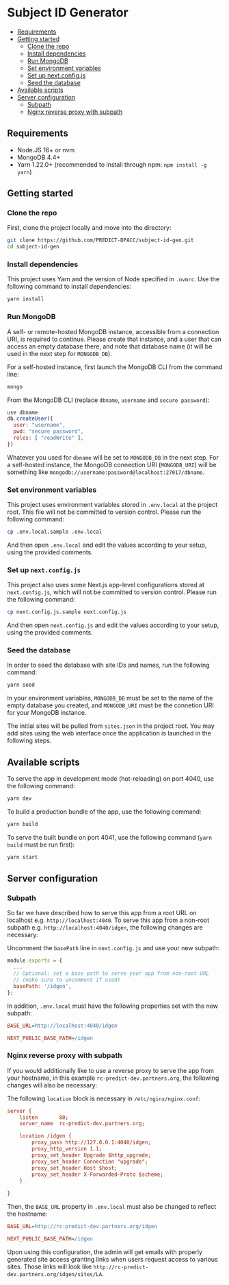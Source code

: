 # Subject ID Generator

   * [Requirements](#requirements)
   * [Getting started](#getting-started)
      * [Clone the repo](#clone-the-repo)
      * [Install dependencies](#install-dependencies)
      * [Run MongoDB](#run-mongodb)
      * [Set environment variables](#set-environment-variables)
      * [Set up next.config.js](#set-up-nextconfigjs)
      * [Seed the database](#seed-the-database)
   * [Available scripts](#available-scripts)
   * [Server configuration](#server-configuration)
      * [Subpath](#subpath)
      * [Nginx reverse proxy with subpath](#nginx-reverse-proxy-with-subpath)


## Requirements

* Node.JS 16+ or nvm
* MongoDB 4.4+
* Yarn 1.22.0+ (recommended to install through npm: `npm install -g yarn`)

## Getting started

### Clone the repo

First, clone the project locally and move into the directory:

```bash
git clone https://github.com/PREDICT-DPACC/subject-id-gen.git
cd subject-id-gen
```

### Install dependencies

This project uses Yarn and the version of Node specified in `.nvmrc`. Use the following command to install dependencies:

```bash
yarn install
```

### Run MongoDB

A self- or remote-hosted MongoDB instance, accessible from a connection URI, is required to continue. Please create that instance, and a user that can access an empty database there, and note that database name (it will be used in the next step for `MONGODB_DB`).

For a self-hosted instance, first launch the MongoDB CLI from the command line:
```bash
mongo
```

From the MongoDB CLI (replace `dbname`, `username` and `secure password`):
```js
use dbname
db.createUser({
  user: "username",
  pwd: "secure password",
  roles: [ "readWrite" ],
})
```

Whatever you used for `dbname` will be set to `MONGODB_DB` in the next step. For a self-hosted instance, the MongoDB connection URI (`MONGODB_URI`) will be something like `mongodb://username:password@localhost:27017/dbname`.

### Set environment variables

This project uses environment variables stored in `.env.local` at the project root. This file will not be committed to version control. Please run the following command:

```bash
cp .env.local.sample .env.local
```

And then open `.env.local` and edit the values according to your setup, using the provided comments.

### Set up `next.config.js`

This project also uses some Next.js app-level configurations stored at `next.config.js`, which will not be committed to version control. Please run the following command:

```bash
cp next.config.js.sample next.config.js
```

And then open `next.config.js` and edit the values according to your setup, using the provided comments.

### Seed the database

In order to seed the database with site IDs and names, run the following command:

```bash
yarn seed
```

In your environment variables, `MONGODB_DB` must be set to the name of the empty database you created, and `MONGODB_URI` must be the connetion URI for your MongoDB instance.

The initial sites will be pulled from `sites.json` in the project root. You may add sites using the web interface once the application is launched in the following steps.

## Available scripts

To serve the app in development mode (hot-reloading) on port 4040, use the following command:

```bash
yarn dev
```

To build a production bundle of the app, use the following command:

```bash
yarn build
```

To serve the built bundle on port 4041, use the following command (`yarn build` must be run first):

```bash
yarn start
```


## Server configuration

### Subpath

So far we have described how to serve this app from a root URL on localhost e.g. `http://localhost:4040`.
To serve this app from a non-root subpath e.g. `http://localhost:4040/idgen`, the following changes are necessary:

Uncomment the `basePath` line in `next.config.js` and use your new subpath:
```js
module.exports = {
  ...
  // Optional: set a base path to serve your app from non-root URL
  // (make sure to uncomment if used)
  basePath: '/idgen',
};
```

In addition, `.env.local` must have the following properties set with the new subpath:

```cfg
BASE_URL=http://localhost:4040/idgen

NEXT_PUBLIC_BASE_PATH=/idgen
```

### Nginx reverse proxy with subpath

If you would additionally like to use a reverse proxy to serve the app from your hostname,
in this example `rc-predict-dev.partners.org`, the following changes will also be necessary:

The following `location` block is necessary in `/etc/nginx/nginx.conf`:

```cfg
server {
    listen       80;
    server_name  rc-predict-dev.partners.org;

    location /idgen {
        proxy_pass http://127.0.0.1:4040/idgen;
        proxy_http_version 1.1;
        proxy_set_header Upgrade $http_upgrade;
        proxy_set_header Connection "upgrade";
        proxy_set_header Host $host;
        proxy_set_header X-Forwarded-Proto $scheme;
    }
    
}
```

Then, the `BASE_URL` property in `.env.local` must also be changed to reflect the hostname:

```cfg
BASE_URL=http://rc-predict-dev.partners.org/idgen

NEXT_PUBLIC_BASE_PATH=/idgen
```

Upon using this configuration, the admin will get emails with properly generated site access
granting links when users request access to various sites. Those links will look like 
`http://rc-predict-dev.partners.org/idgen/sites/LA`.
